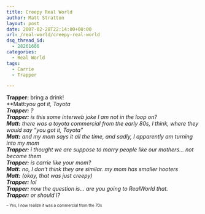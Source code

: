```yaml
---
title: Creepy Real World
author: Matt Stratton
layout: post
date: 2007-02-28T22:14:00+00:00
url: /real-world/creepy-real-world
dsq_thread_id:
  - 28261606
categories:
  - Real World
tags:
  - Carrie
  - Trapper

---
```

**Trapper:** bring a drink!  
**Matt:**you got it, Toyota  
**Trapper:** ?  
**Trapper:** is this some interweb joke I am not in the loop on?  
**Matt:** there was a toyota commercial from the early 80s*, I think, where they would say &#8220;you got it, Toyota&#8221;  
**Matt:** and my mom says it all the time, and sadly, I apparently am turning into my mom  
**Trapper:** i thought we are suppose to marry people like our mothers&#8230; not become them  
**Trapper:** is carrie like your mom?  
**Matt:** no, I don&#8217;t think they are similar. my mom has smaller hooters  
**Matt:** (okay, that was just creepy)  
**Trapper:** lol  
**Trapper:** now the question is&#8230; are you going to RealWorld that.   
**Trapper:** or should I?  
<font size="1"><br /><span style="font-style:italic;">* &#8211; Yes, I now realize it was a commercial from the 70s</span></font>